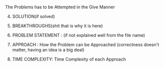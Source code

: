 The Problems has to be Attempted in the Give Manner

4. SOLUTION(if solved)
5. BREAKTHROUGHS(shit that is why it is here)

1. PROBLEM STATEMENT : (if not explained well from the file name)
2. APPROACH : How the Problem can be Approached (correctness doesn't matter, having an idea is a big deal)
3. TIME COMPLEXITY: Time Complexity of each Approach
 